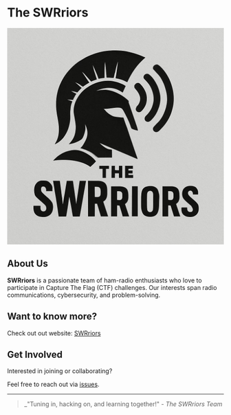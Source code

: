 # The SWRriors

![SWRriors Logo](./resources/logo.jpg)

## About Us

**SWRriors** is a passionate team of ham-radio enthusiasts who love to participate in Capture The Flag (CTF) challenges. Our interests span radio communications, cybersecurity, and problem-solving.

## Want to know more?

Check out out website: [SWRriors](https://swrriors.github.io/welcome/)

## Get Involved

Interested in joining or collaborating?

Feel free to reach out via [issues](https://github.com/SWRriors/welcome/issues).

---

> _"Tuning in, hacking on, and learning together!"
> _- The SWRriors Team_
